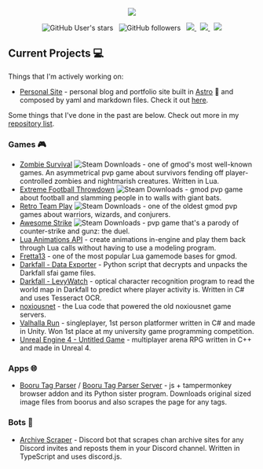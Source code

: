 <p align="center">
  <img src="https://skillicons.dev/icons?perline=12&i=ts,js,python,cs,cpp,c,java,php,lua,html,css,nodejs,react,vue,svelte,ember,astro,next,express,laravel,django,postgresql,mongo,aws" />
</p>

<p align="center">
  <img alt="GitHub User's stars" src="https://img.shields.io/github/stars/jetboom">
  &nbsp;
  <img alt="GitHub followers" src="https://img.shields.io/github/followers/jetboom">
  &nbsp;
  <a href="https://average.website">
    <img src="https://img.shields.io/badge/website-000000?logo=About.me&logoColor=white" />
  </a>
  &nbsp;
  <a href="https://www.linkedin.com/in/wmoo/">
    <img src="https://img.shields.io/badge/LinkedIn-0077B5?logo=linkedin&logoColor=white" />
  </a>
  &nbsp;
  <a href="https://www.instagram.com/regalartenjoyer">
    <img src="https://img.shields.io/badge/Instagram-E4405F?logo=instagram&logoColor=white" />
  </a>
</p>

## Current Projects :computer:

Things that I'm actively working on:

* [Personal Site](https://github.com/JetBoom/personal-site) - personal blog and portfolio site built in [Astro](https://github.com/withastro/astro) 🚀 and composed by yaml and markdown files. Check it out [here](https://average.website).

Some things that I've done in the past are below. Check out more in my [repository list](https://github.com/JetBoom?tab=repositories&q=&type=&language=&sort=stargazers).

### Games 🎮

* [Zombie Survival](https://github.com/JetBoom/zombiesurvival) ![Steam Downloads](https://img.shields.io/steam/downloads/105462463?logo=steam&color=black) - one of gmod's most well-known games. An asymmetrical pvp game about survivors fending off player-controlled zombies and nightmarish creatures. Written in Lua.
* [Extreme Football Throwdown](https://github.com/JetBoom/extremefootballthrowdown) ![Steam Downloads](https://img.shields.io/steam/downloads/104625632?logo=steam&color=black) - gmod pvp game about football and slamming people in to walls with giant bats.
* [Retro Team Play](https://github.com/JetBoom/retroteamplay) ![Steam Downloads](https://img.shields.io/steam/downloads/192091596?logo=steam&color=black) - one of the oldest gmod pvp games about warriors, wizards, and conjurers.
* [Awesome Strike](https://github.com/JetBoom/awesomestrike) ![Steam Downloads](https://img.shields.io/steam/downloads/116524163?logo=steam&color=black) - pvp game that's a parody of counter-strike and gunz: the duel.
* [Lua Animations API](https://github.com/JetBoom/animationsapi) - create animations in-engine and play them back through Lua calls without having to use a modeling program.
* [Fretta13](https://github.com/JetBoom/fretta13) - one of the most popular Lua gamemode bases for gmod.
* [Darkfall - Data Exporter](https://github.com/JetBoom/darkfall-data-export) - Python script that decrypts and unpacks the Darkfall sfai game files.
* [Darkfall - LevyWatch](https://github.com/JetBoom/levywatch) - optical character recognition program to read the world map in Darkfall to predict where player activity is. Written in C# and uses Tesseract OCR.
* [noxiousnet](https://github.com/JetBoom/lua-noxiousnet) - the Lua code that powered the old noxiousnet game servers.
* [Valhalla Run](https://github.com/JetBoom/ValhallaRun) - singleplayer, 1st person platformer written in C# and made in Unity. Won 1st place at my university game programming competition.
* [Unreal Engine 4 - Untitled Game](https://github.com/JetBoom/GoodGame) - multiplayer arena RPG written in C++ and made in Unreal 4.

### Apps 🌐

* [Booru Tag Parser](https://github.com/JetBoom/boorutagparser) / [Booru Tag Parser Server](https://github.com/JetBoom/boorutagparser-server) - js + tampermonkey browser addon and its Python sister program. Downloads original sized image files from boorus and also scrapes the page for any tags.

### Bots 🤖

* [Archive Scraper](https://github.com/JetBoom/archive-scraper-discord-bot) - Discord bot that scrapes chan archive sites for any Discord invites and reposts them in your Discord channel. Written in TypeScript and uses discord.js.
